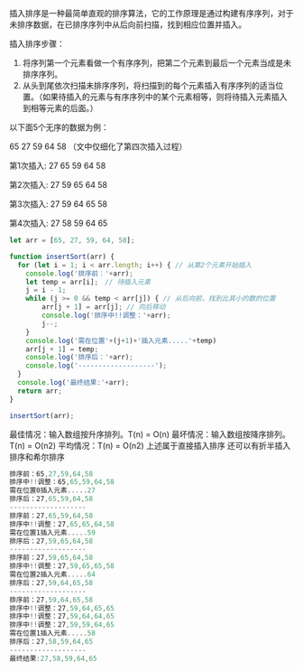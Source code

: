 
插入排序是一种最简单直观的排序算法，它的工作原理是通过构建有序序列，对于未排序数据，在已排序序列中从后向前扫描，找到相应位置并插入。

插入排序步骤：
1. 将序列第一个元素看做一个有序序列，把第二个元素到最后一个元素当成是未排序序列。
2. 从头到尾依次扫描未排序序列，将扫描到的每个元素插入有序序列的适当位置。（如果待插入的元素与有序序列中的某个元素相等，则将待插入元素插入到相等元素的后面。）

以下面5个无序的数据为例：

65 27 59 64 58 （文中仅细化了第四次插入过程）

第1次插入: 27 65 59 64 58

第2次插入: 27 59 65 64 58

第3次插入: 27 59 64 65 58

第4次插入: 27 58 59 64 65

```javascript
let arr = [65, 27, 59, 64, 58];

function insertSort(arr) {
  for (let i = 1; i < arr.length; i++) { // 从第2个元素开始插入
    console.log('排序前：'+arr);
    let temp = arr[i];　// 待插入元素
    j = i - 1;
    while (j >= 0 && temp < arr[j]) { // 从后向前，找到比其小的数的位置
        arr[j + 1] = arr[j]; // 向后移动
        console.log('排序中!!调整：'+arr);
        j--;
    }
    console.log('需在位置'+(j+1)+'插入元素.....'+temp)
    arr[j + 1] = temp;
    console.log('排序后：'+arr);
    console.log('-------------------');
  }
  console.log('最终结果:'+arr);
  return arr;
}

insertSort(arr);
```
最佳情况：输入数组按升序排列。T(n) = O(n) 最坏情况：输入数组按降序排列。T(n) = O(n2) 平均情况：T(n) = O(n2)
上述属于直接插入排序 
还可以有折半插入排序和希尔排序

```javascript
排序前：65,27,59,64,58
排序中!!调整：65,65,59,64,58
需在位置0插入元素.....27
排序后：27,65,59,64,58
-------------------
排序前：27,65,59,64,58
排序中!!调整：27,65,65,64,58
需在位置1插入元素.....59
排序后：27,59,65,64,58
-------------------
排序前：27,59,65,64,58
排序中!!调整：27,59,65,65,58
需在位置2插入元素.....64
排序后：27,59,64,65,58
-------------------
排序前：27,59,64,65,58
排序中!!调整：27,59,64,65,65
排序中!!调整：27,59,64,64,65
排序中!!调整：27,59,59,64,65
需在位置1插入元素.....58
排序后：27,58,59,64,65
-------------------
最终结果:27,58,59,64,65
```